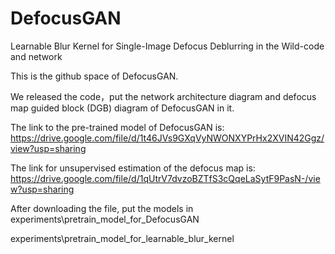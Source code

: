 # DefocusGAN
Learnable Blur Kernel for Single-Image Defocus Deblurring in the Wild-code and network

This is the github space of DefocusGAN.

We released the code，put the network architecture diagram and defocus map guided block (DGB) diagram of DefocusGAN in it.

The link to the pre-trained model of DefocusGAN is: https://drive.google.com/file/d/1t46JVs9GXqVyNWONXYPrHx2XVIN42Ggz/view?usp=sharing

The link for unsupervised estimation of the defocus map is: https://drive.google.com/file/d/1qUtrV7dvzoBZTfS3cQqeLaSytF9PasN-/view?usp=sharing

After downloading the file, put the models in experiments\pretrain_model_for_DefocusGAN

experiments\pretrain_model_for_learnable_blur_kernel

